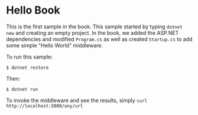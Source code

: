 # Hello Book

This is the first sample in the book. This sample started by typing `dotnet new` and creating an empty project. In the book,
we added the ASP.NET dependencies and modified `Program.cs` as well as created `Startup.cs` to add some simple "Hello World"
middleware.

To run this sample:

```
$ dotnet restore
```
Then:
```
$ dotnet run
```

To invoke the middleware and see the results, simply `curl http://localhost:5000/any/url`

